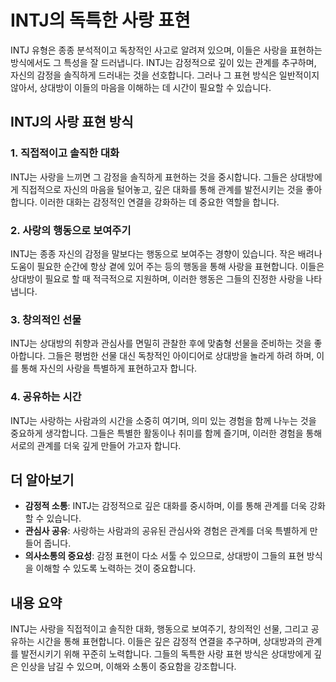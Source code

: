 # INTJ의 독특한 사랑 표현

INTJ 유형은 종종 분석적이고 독창적인 사고로 알려져 있으며, 이들은 사랑을 표현하는 방식에서도 그 특성을 잘 드러냅니다. INTJ는 감정적으로 깊이 있는 관계를 추구하며, 자신의 감정을 솔직하게 드러내는 것을 선호합니다. 그러나 그 표현 방식은 일반적이지 않아서, 상대방이 이들의 마음을 이해하는 데 시간이 필요할 수 있습니다.

## INTJ의 사랑 표현 방식

### 1. **직접적이고 솔직한 대화**
INTJ는 사랑을 느끼면 그 감정을 솔직하게 표현하는 것을 중시합니다. 그들은 상대방에게 직접적으로 자신의 마음을 털어놓고, 깊은 대화를 통해 관계를 발전시키는 것을 좋아합니다. 이러한 대화는 감정적인 연결을 강화하는 데 중요한 역할을 합니다.

### 2. **사랑의 행동으로 보여주기**
INTJ는 종종 자신의 감정을 말보다는 행동으로 보여주는 경향이 있습니다. 작은 배려나 도움이 필요한 순간에 항상 곁에 있어 주는 등의 행동을 통해 사랑을 표현합니다. 이들은 상대방이 필요로 할 때 적극적으로 지원하며, 이러한 행동은 그들의 진정한 사랑을 나타냅니다.

### 3. **창의적인 선물**
INTJ는 상대방의 취향과 관심사를 면밀히 관찰한 후에 맞춤형 선물을 준비하는 것을 좋아합니다. 그들은 평범한 선물 대신 독창적인 아이디어로 상대방을 놀라게 하려 하며, 이를 통해 자신의 사랑을 특별하게 표현하고자 합니다.

### 4. **공유하는 시간**
INTJ는 사랑하는 사람과의 시간을 소중히 여기며, 의미 있는 경험을 함께 나누는 것을 중요하게 생각합니다. 그들은 특별한 활동이나 취미를 함께 즐기며, 이러한 경험을 통해 서로의 관계를 더욱 깊게 만들어 가고자 합니다.

## 더 알아보기

- **감정적 소통**: INTJ는 감정적으로 깊은 대화를 중시하며, 이를 통해 관계를 더욱 강화할 수 있습니다.
- **관심사 공유**: 사랑하는 사람과의 공유된 관심사와 경험은 관계를 더욱 특별하게 만들어 줍니다.
- **의사소통의 중요성**: 감정 표현이 다소 서툴 수 있으므로, 상대방이 그들의 표현 방식을 이해할 수 있도록 노력하는 것이 중요합니다.

## 내용 요약

INTJ는 사랑을 직접적이고 솔직한 대화, 행동으로 보여주기, 창의적인 선물, 그리고 공유하는 시간을 통해 표현합니다. 이들은 깊은 감정적 연결을 추구하며, 상대방과의 관계를 발전시키기 위해 꾸준히 노력합니다. 그들의 독특한 사랑 표현 방식은 상대방에게 깊은 인상을 남길 수 있으며, 이해와 소통이 중요함을 강조합니다.